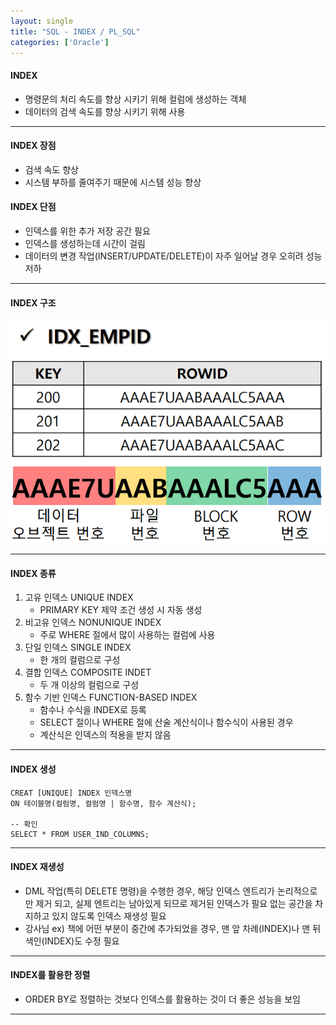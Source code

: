 ```yaml
---
layout: single
title: "SQL - INDEX / PL_SQL"
categories: ['Oracle']
---
```


#### INDEX
* 명령문의 처리 속도를 향상 시키기 위해 컬럼에 생성하는 객체
* 데이터의 검색 속도를 향상 시키기 위해 사용
   
***

#### INDEX 장점
* 검색 속도 향상
* 시스템 부하를 줄여주기 때문에 시스템 성능 향상
   
#### INDEX 단점
* 인덱스를 위한 추가 저장 공간 필요
* 인덱스를 생성하는데 시간이 걸림
* 데이터의 변경 작업(INSERT/UPDATE/DELETE)이 자주 일어날 경우 오히려 성능 저하
   
***

#### INDEX 구조
![Alt text](/assets/images/oracle_index.png)  
   
***

#### INDEX 종류
1. 고유 인덱스 UNIQUE INDEX
    - PRIMARY KEY 제약 조건 생성 시 자동 생성
2. 비고유 인덱스 NONUNIQUE INDEX
    - 주로 WHERE 절에서 많이 사용하는 컬럼에 사용
3. 단일 인덱스 SINGLE INDEX
    - 한 개의 컬럼으로 구성
4. 결합 인덱스 COMPOSITE INDET
    - 두 개 이상의 컬럼으로 구성
5. 함수 기반 인덱스 FUNCTION-BASED INDEX
    - 함수나 수식을 INDEX로 등록
    - SELECT 절이나 WHERE 절에 산술 계산식이나 함수식이 사용된 경우
    - 계산식은 인덱스의 적용을 받지 않음
   
***

#### INDEX 생성
   
```
CREAT [UNIQUE] INDEX 인덱스명
ON 테이블명(컬럼명, 컬럼명 | 함수명, 함수 계산식);

-- 확인
SELECT * FROM USER_IND_COLUMNS;
```   
   
***

#### INDEX 재생성
* DML 작업(특히 DELETE 명령)을 수행한 경우, 해당 인덱스 엔트리가 논리적으로만 제거 되고, 실제 엔트리는 남아있게 되므로 제거된 인덱스가 필요 없는 공간을 차지하고 있지 않도록 인덱스 재생성 필요
* 강사님 ex) 책에 어떤 부분이 중간에 추가되었을 경우, 맨 앞 차례(INDEX)나 맨 뒤 색인(INDEX)도 수정 필요
   
***

#### INDEX를 활용한 정렬
* ORDER BY로 정렬하는 것보다 인덱스를 활용하는 것이 더 좋은 성능을 보임
   
***